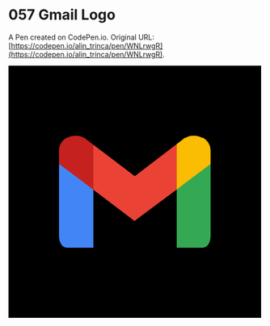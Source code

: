 # 057 Gmail Logo

A Pen created on CodePen.io. Original URL: [https://codepen.io/alin_trinca/pen/WNLrwgR](https://codepen.io/alin_trinca/pen/WNLrwgR).

![Gmail LogoScreenshot](gmail-logo.png)

